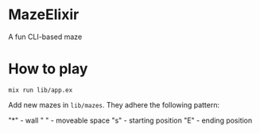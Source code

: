 # MazeElixir

A fun CLI-based maze

# How to play

```shell
mix run lib/app.ex
```

Add new mazes in `lib/mazes`. They adhere the following pattern:

"*" - wall
" " - moveable space
"s" - starting position
"E" - ending position